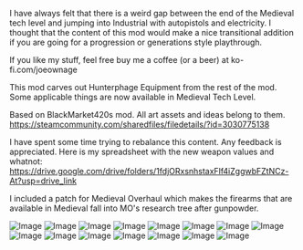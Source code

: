 I have always felt that there is a weird gap between the end of the Medieval tech level and jumping into Industrial with autopistols and electricity. I thought that the content of this mod would make a nice transitional addition if you are going for a progression or generations style playthrough.

If you like my stuff, feel free buy me a coffee (or a beer) at ko-fi.com/joeownage

This mod carves out Hunterphage Equipment from the rest of the mod. Some applicable things are now available in Medieval Tech Level.

Based on BlackMarket420s mod. All art assets and ideas belong to them. https://steamcommunity.com/sharedfiles/filedetails/?id=3030775138

I have spent some time trying to rebalance this content. Any feedback is appreciated. Here is my spreadsheet with the new weapon values and whatnot: https://drive.google.com/drive/folders/1fdjORxsnhstaxFlf4iZggwbFZtNCz-At?usp=drive_link

I included a patch for Medieval Overhaul which makes the firearms that are available in Medieval fall into MO's research tree after gunpowder.

![Image](https://i.imgur.com/52DJZIb.png)
![Image](https://i.imgur.com/ydWYWXC.png)
![Image](https://i.imgur.com/idHv5TU.png)
![Image](https://i.imgur.com/MFgFK03.png)
![Image](https://i.imgur.com/xATSazr.png)
![Image](https://i.imgur.com/PSmhHRS.png)
![Image](https://i.imgur.com/IDxPsmc.png)
![Image](https://i.imgur.com/51Fhjaz.png)
![Image](https://i.imgur.com/6NHx1sB.png)
![Image](https://i.imgur.com/xuZ0nQF.png)
![Image](https://i.imgur.com/fT4nGmO.png)
![Image](https://i.imgur.com/o0NIFDr.png)
![Image](https://i.imgur.com/uGZZXg4.png)
![Image](https://i.imgur.com/X8qRfTH.png)
![Image](https://i.imgur.com/FctZYos.png)
